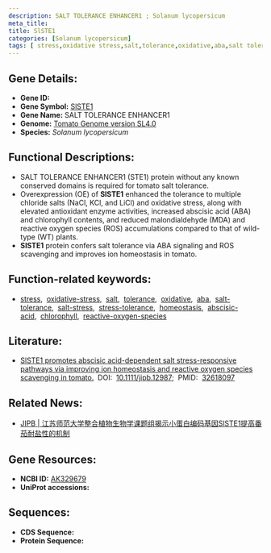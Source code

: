 ```yaml
---
description: SALT TOLERANCE ENHANCER1 ; Solanum lycopersicum
meta_title:
title: SlSTE1
categories: [Solanum lycopersicum]
tags: [ stress,oxidative stress,salt,tolerance,oxidative,aba,salt tolerance,salt stress,stress tolerance,homeostasis,abscisic acid,chlorophyll,reactive oxygen species ]
---
```


## Gene Details:
- **Gene ID:**	[]()
- **Gene Symbol:** <u>SlSTE1</u>
- **Gene Name:** SALT TOLERANCE ENHANCER1
- **Genome:** [Tomato Genome version SL4.0](https://solgenomics.net/organism/solanum_lycopersicum/genome)
- **Species:** *Solanum lycopersicum*

## Functional Descriptions:
   - SALT TOLERANCE ENHANCER1 (STE1) protein without any known conserved domains is required for tomato salt tolerance.
   - Overexpression (OE) of **SlSTE1** enhanced the tolerance to multiple chloride salts (NaCl, KCl, and LiCl) and oxidative stress, along with elevated antioxidant enzyme activities, increased abscisic acid (ABA) and chlorophyll contents, and reduced malondialdehyde (MDA) and reactive oxygen species (ROS) accumulations compared to that of wild-type (WT) plants.
   - **SlSTE1** protein confers salt tolerance via ABA signaling and ROS scavenging and improves ion homeostasis in tomato.

## Function-related keywords:
   - [stress](/tags/stress/),&nbsp;&nbsp;[oxidative-stress](/tags/oxidative-stress/),&nbsp;&nbsp;[salt](/tags/salt/),&nbsp;&nbsp;[tolerance](/tags/tolerance/),&nbsp;&nbsp;[oxidative](/tags/oxidative/),&nbsp;&nbsp;[aba](/tags/aba/),&nbsp;&nbsp;[salt-tolerance](/tags/salt-tolerance/),&nbsp;&nbsp;[salt-stress](/tags/salt-stress/),&nbsp;&nbsp;[stress-tolerance](/tags/stress-tolerance/),&nbsp;&nbsp;[homeostasis](/tags/homeostasis/),&nbsp;&nbsp;[abscisic-acid](/tags/abscisic-acid/),&nbsp;&nbsp;[chlorophyll](/tags/chlorophyll/),&nbsp;&nbsp;[reactive-oxygen-species](/tags/reactive-oxygen-species/)

## Literature:
   - [SlSTE1 promotes abscisic acid-dependent salt stress-responsive pathways via improving ion homeostasis and reactive oxygen species scavenging in tomato.]( https://onlinelibrary.wiley.com/doi/10.1111/jipb.12987)&nbsp;&nbsp;DOI:&nbsp;&nbsp;[10.1111/jipb.12987](https://onlinelibrary.wiley.com/doi/10.1111/jipb.12987);&nbsp;&nbsp;PMID:&nbsp;&nbsp;[32618097](https://pubmed.ncbi.nlm.nih.gov/32618097/)

## Related News:
   - [JIPB | 江苏师范大学整合植物生物学课题组揭示小蛋白编码基因SlSTE1提高番茄耐盐性的机制](https://mp.weixin.qq.com/s?__biz=MzIyOTY2NDYyNQ==&mid=2247497770&idx=4&sn=acd00dec408f9e9d9b5b911275ef047b&chksm=e8bd8a34dfca03226259760f97b47fd90fd4d22a92c60ee4d611350e1b0252884235265c573e&scene=27#wechat_redirect)

## Gene Resources:
- **NCBI ID:**  [AK329679](https://www.ncbi.nlm.nih.gov/gene/?term=AK329679)
- **UniProt accessions:** [](https://www.uniprot.org/uniprotkb//entry)



## Sequences:
- **CDS Sequence:**
- **Protein Sequence:**
